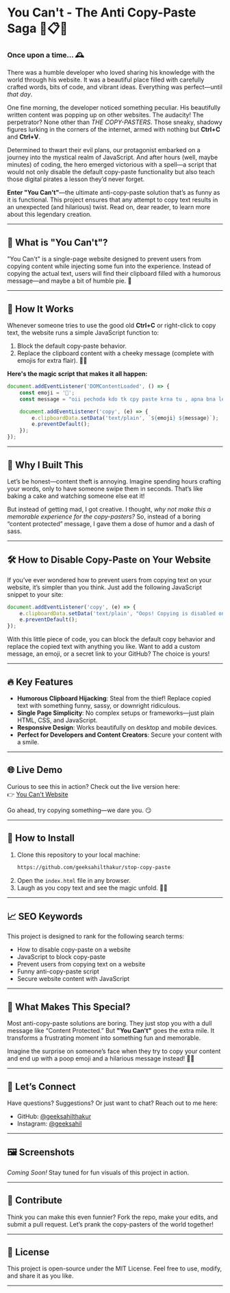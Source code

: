 # **You Can't - The Anti Copy-Paste Saga** 🚫📋🎉

### Once upon a time... 🕰️

There was a humble developer who loved sharing his knowledge with the world through his website. It was a beautiful place filled with carefully crafted words, bits of code, and vibrant ideas. Everything was perfect—until *that day*.

One fine morning, the developer noticed something peculiar. His beautifully written content was popping up on other websites. The audacity! The perpetrator? None other than *THE COPY-PASTERS*. Those sneaky, shadowy figures lurking in the corners of the internet, armed with nothing but **Ctrl+C** and **Ctrl+V**.

Determined to thwart their evil plans, our protagonist embarked on a journey into the mystical realm of JavaScript. And after hours (well, maybe minutes) of coding, the hero emerged victorious with a spell—a script that would not only disable the default copy-paste functionality but also teach those digital pirates a lesson they’d never forget.

**Enter "You Can't"**—the ultimate anti-copy-paste solution that’s as funny as it is functional. This project ensures that any attempt to copy text results in an unexpected (and hilarious) twist. Read on, dear reader, to learn more about this legendary creation.

---

## 🤔 **What is "You Can't"?**
"You Can't" is a single-page website designed to prevent users from copying content while injecting some fun into the experience. Instead of copying the actual text, users will find their clipboard filled with a humorous message—and maybe a bit of humble pie. 🥧

---

## 🔎 **How It Works**
Whenever someone tries to use the good old **Ctrl+C** or right-click to copy text, the website runs a simple JavaScript function to:
1. Block the default copy-paste behavior.
2. Replace the clipboard content with a cheeky message (complete with emojis for extra flair). 💩🤣

**Here's the magic script that makes it all happen:**

```javascript
document.addEventListener('DOMContentLoaded', () => {
    const emoji = '💩';
    const message = "oii pechoda kdo tk cpy paste krna tu , apna bna le kush ni ta tera kush ni bnna ...🤣🤣🤣";

    document.addEventListener('copy', (e) => {
        e.clipboardData.setData('text/plain', `${emoji} ${message}`);
        e.preventDefault();
    });
});
```

---

## 🌟 **Why I Built This**
Let’s be honest—content theft is annoying. Imagine spending hours crafting your words, only to have someone swipe them in seconds. That’s like baking a cake and watching someone else eat it!

But instead of getting mad, I got creative. I thought, *why not make this a memorable experience for the copy-pasters?* So, instead of a boring “content protected” message, I gave them a dose of humor and a dash of sass.

---

## 🛠️ **How to Disable Copy-Paste on Your Website**
If you’ve ever wondered how to prevent users from copying text on your website, it’s simpler than you think. Just add the following JavaScript snippet to your site:

```javascript
document.addEventListener('copy', (e) => {
    e.clipboardData.setData('text/plain', "Oops! Copying is disabled on this site.");
    e.preventDefault();
});
```

With this little piece of code, you can block the default copy behavior and replace the copied text with anything you like. Want to add a custom message, an emoji, or a secret link to your GitHub? The choice is yours!

---

## 🔥 **Key Features**
- **Humorous Clipboard Hijacking**: Steal from the thief! Replace copied text with something funny, sassy, or downright ridiculous.
- **Single Page Simplicity**: No complex setups or frameworks—just plain HTML, CSS, and JavaScript.
- **Responsive Design**: Works beautifully on desktop and mobile devices.  
- **Perfect for Developers and Content Creators**: Secure your content with a smile.

---

## 🌐 **Live Demo**
Curious to see this in action? Check out the live version here:  
👉 [You Can't Website](https://notcopy.netlify.app)

Go ahead, try copying something—we dare you. 😏

---

## 🧙 **How to Install**
1. Clone this repository to your local machine:
   ```bash
   https://github.com/geeksahilthakur/stop-copy-paste
   ```
2. Open the `index.html` file in any browser.
3. Laugh as you copy text and see the magic unfold. 🎩✨

---

## 📈 **SEO Keywords**
This project is designed to rank for the following search terms:
- How to disable copy-paste on a website
- JavaScript to block copy-paste
- Prevent users from copying text on a website
- Funny anti-copy-paste script
- Secure website content with JavaScript

---

## 🤩 **What Makes This Special?**
Most anti-copy-paste solutions are boring. They just stop you with a dull message like “Content Protected.” But **"You Can't"** goes the extra mile. It transforms a frustrating moment into something fun and memorable.

Imagine the surprise on someone’s face when they try to copy your content and end up with a poop emoji and a hilarious message instead! 💩🤣

---

## 💬 **Let’s Connect**
Have questions? Suggestions? Or just want to chat? Reach out to me here:
- GitHub: [@geeksahilthakur](https://github.com/geeksahilthakur)
- Instagram: [@geeksahil](https://instagram.com/geeksahil)

---

## 🖼️ **Screenshots**
*Coming Soon!* Stay tuned for fun visuals of this project in action.

---

## 🙌 **Contribute**
Think you can make this even funnier? Fork the repo, make your edits, and submit a pull request. Let’s prank the copy-pasters of the world together!

---

## 📜 **License**
This project is open-source under the MIT License. Feel free to use, modify, and share it as you like.

---
